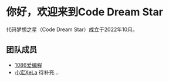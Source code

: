# 你好，欢迎来到Code Dream Star
代码梦想之星（Code Dream Star）成立于2022年10月。

## 团队成员
- [1086爱编程](https://github.com/1086-loves-programming)
- [小宏XeLa](https://github.com/xiaohong2022)
待补充...
